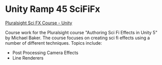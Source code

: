 # Unity Ramp 45 SciFiFx

[Pluralsight Sci FX Course - Unity](https://app.pluralsight.com/library/courses/unity-5-authoring-sci-fi-visual-effects-2552/table-of-contents)

Course work for the Pluralsight course "Authoring Sci Fi Effects in Unity 5" by Michael Baker. The course focuses on creating sci fi effects using a number of different techniques. Topics include:
  - Post Processing Camera Effects
  - Line Renderers
